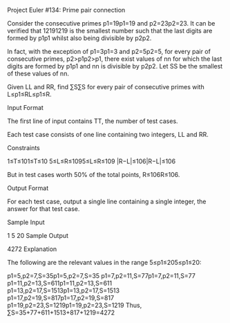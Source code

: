 Project Euler #134: Prime pair connection

Consider the consecutive primes p1=19p1=19 and p2=23p2=23. It can be verified that 12191219 is the smallest number such that the last digits are formed by p1p1 whilst also being divisible by p2p2.

In fact, with the exception of p1=3p1=3 and p2=5p2=5, for every pair of consecutive primes, p2>p1p2>p1, there exist values of nn for which the last digits are formed by p1p1 and nn is divisible by p2p2. Let SS be the smallest of these values of nn.

Given LL and RR, find ∑S∑S for every pair of consecutive primes with L≤p1≤RL≤p1≤R.

Input Format

The first line of input contains TT, the number of test cases.

Each test case consists of one line containing two integers, LL and RR.

Constraints

1≤T≤101≤T≤10 
5≤L≤R≤1095≤L≤R≤109 
|R−L|≤106|R−L|≤106

But in test cases worth 50% of the total points, R≤106R≤106.

Output Format

For each test case, output a single line containing a single integer, the answer for that test case.

Sample Input

1
5 20
Sample Output

4272
Explanation

The following are the relevant values in the range 5≤p1≤205≤p1≤20:

p1=5,p2=7,S=35p1=5,p2=7,S=35
p1=7,p2=11,S=77p1=7,p2=11,S=77
p1=11,p2=13,S=611p1=11,p2=13,S=611
p1=13,p2=17,S=1513p1=13,p2=17,S=1513
p1=17,p2=19,S=817p1=17,p2=19,S=817
p1=19,p2=23,S=1219p1=19,p2=23,S=1219
Thus, ∑S=35+77+611+1513+817+1219=4272